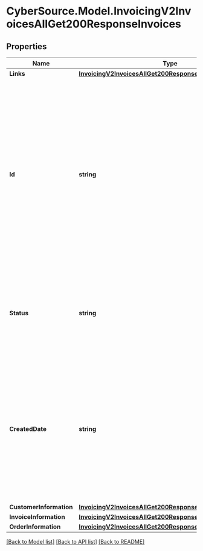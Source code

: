 # CyberSource.Model.InvoicingV2InvoicesAllGet200ResponseInvoices
## Properties

Name | Type | Description | Notes
------------ | ------------- | ------------- | -------------
**Links** | [**InvoicingV2InvoicesAllGet200ResponseLinks**](InvoicingV2InvoicesAllGet200ResponseLinks.md) |  | [optional] 
**Id** | **string** | An unique identification number generated by Cybersource to identify the submitted request. Returned by all services. It is also appended to the endpoint of the resource. On incremental authorizations, this value with be the same as the identification number returned in the original authorization response.  | [optional] 
**Status** | **string** | The status of the invoice.  Possible values: - DRAFT - CREATED - SENT - PARTIAL - PAID - CANCELED - PENDING  | [optional] 
**CreatedDate** | **string** | Date and time (UTC) the invoice was created.  Format: YYYY-MM-DDThh:mm:ssZ Example 2016-08-11T22:47:57Z equals August 11, 2016, at 22:47:57 (10:47:57 p.m.). The T separates the date and the time. The Z indicates UTC.  | [optional] 
**CustomerInformation** | [**InvoicingV2InvoicesAllGet200ResponseCustomerInformation**](InvoicingV2InvoicesAllGet200ResponseCustomerInformation.md) |  | [optional] 
**InvoiceInformation** | [**InvoicingV2InvoicesAllGet200ResponseInvoiceInformation**](InvoicingV2InvoicesAllGet200ResponseInvoiceInformation.md) |  | [optional] 
**OrderInformation** | [**InvoicingV2InvoicesAllGet200ResponseOrderInformation**](InvoicingV2InvoicesAllGet200ResponseOrderInformation.md) |  | [optional] 

[[Back to Model list]](../README.md#documentation-for-models) [[Back to API list]](../README.md#documentation-for-api-endpoints) [[Back to README]](../README.md)

